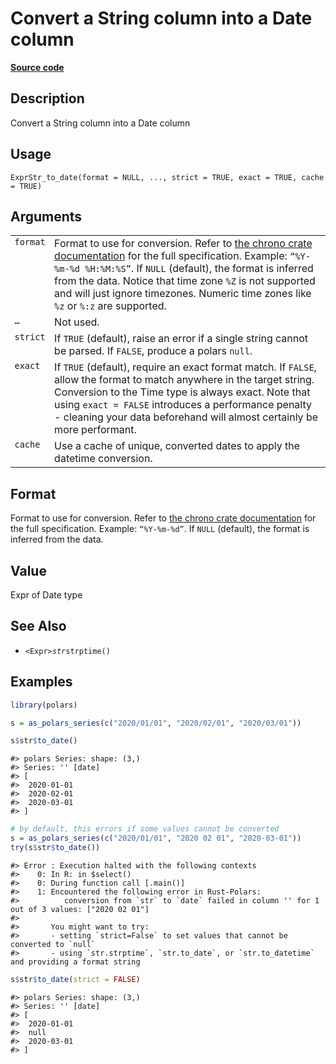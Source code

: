 

# Convert a String column into a Date column

[**Source code**](https://github.com/pola-rs/r-polars/tree/8dac37e8bf89bcd080a13d0ed20dd1dc2bee615f/R/expr__string.R#L137)

## Description

Convert a String column into a Date column

## Usage

<pre><code class='language-R'>ExprStr_to_date(format = NULL, ..., strict = TRUE, exact = TRUE, cache = TRUE)
</code></pre>

## Arguments

<table>
<tr>
<td style="white-space: nowrap; font-family: monospace; vertical-align: top">
<code id="format">format</code>
</td>
<td>
Format to use for conversion. Refer to
<a href="https://docs.rs/chrono/latest/chrono/format/strftime/index.html">the
chrono crate documentation</a> for the full specification. Example:
<code>“%Y-%m-%d %H:%M:%S”</code>. If <code>NULL</code> (default), the
format is inferred from the data. Notice that time zone
<code style="white-space: pre;">%Z</code> is not supported and will just
ignore timezones. Numeric time zones like
<code style="white-space: pre;">%z</code> or
<code style="white-space: pre;">%:z</code> are supported.
</td>
</tr>
<tr>
<td style="white-space: nowrap; font-family: monospace; vertical-align: top">
<code id="...">…</code>
</td>
<td>
Not used.
</td>
</tr>
<tr>
<td style="white-space: nowrap; font-family: monospace; vertical-align: top">
<code id="strict">strict</code>
</td>
<td>
If <code>TRUE</code> (default), raise an error if a single string cannot
be parsed. If <code>FALSE</code>, produce a polars <code>null</code>.
</td>
</tr>
<tr>
<td style="white-space: nowrap; font-family: monospace; vertical-align: top">
<code id="exact">exact</code>
</td>
<td>
If <code>TRUE</code> (default), require an exact format match. If
<code>FALSE</code>, allow the format to match anywhere in the target
string. Conversion to the Time type is always exact. Note that using
<code>exact = FALSE</code> introduces a performance penalty - cleaning
your data beforehand will almost certainly be more performant.
</td>
</tr>
<tr>
<td style="white-space: nowrap; font-family: monospace; vertical-align: top">
<code id="cache">cache</code>
</td>
<td>
Use a cache of unique, converted dates to apply the datetime conversion.
</td>
</tr>
</table>

## Format

Format to use for conversion. Refer to
<a href="https://docs.rs/chrono/latest/chrono/format/strftime/index.html">the
chrono crate documentation</a> for the full specification. Example:
<code>“%Y-%m-%d”</code>. If <code>NULL</code> (default), the format is
inferred from the data.

## Value

Expr of Date type

## See Also

<ul>
<li>

<code>\<Expr\>$str$strptime()</code>

</li>
</ul>

## Examples

``` r
library(polars)

s = as_polars_series(c("2020/01/01", "2020/02/01", "2020/03/01"))

s$str$to_date()
```

    #> polars Series: shape: (3,)
    #> Series: '' [date]
    #> [
    #>  2020-01-01
    #>  2020-02-01
    #>  2020-03-01
    #> ]

``` r
# by default, this errors if some values cannot be converted
s = as_polars_series(c("2020/01/01", "2020 02 01", "2020-03-01"))
try(s$str$to_date())
```

    #> Error : Execution halted with the following contexts
    #>    0: In R: in $select()
    #>    0: During function call [.main()]
    #>    1: Encountered the following error in Rust-Polars:
    #>          conversion from `str` to `date` failed in column '' for 1 out of 3 values: ["2020 02 01"]
    #> 
    #>       You might want to try:
    #>       - setting `strict=False` to set values that cannot be converted to `null`
    #>       - using `str.strptime`, `str.to_date`, or `str.to_datetime` and providing a format string

``` r
s$str$to_date(strict = FALSE)
```

    #> polars Series: shape: (3,)
    #> Series: '' [date]
    #> [
    #>  2020-01-01
    #>  null
    #>  2020-03-01
    #> ]
